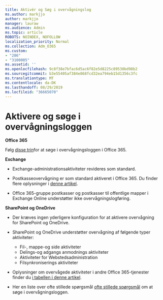 ```yaml
---
title: Aktivér og Søg i overvågningslog
ms.author: markjjo
author: markjjo
manager: lauraw
ms.audience: Admin
ms.topic: article
ROBOTS: NOINDEX, NOFOLLOW
localization_priority: Normal
ms.collection: Adm_O365
ms.custom:
- "286"
- "3100005"
ms.assetid: ''
ms.openlocfilehash: 9c8f38e7bfac6d5ac6f82e5d8225c89530bd98b2
ms.sourcegitcommit: b3e55405af384e868fcd32ea794eb15d1356c3fc
ms.translationtype: MT
ms.contentlocale: da-DK
ms.lasthandoff: 08/29/2019
ms.locfileid: "36665070"
---
```

# <a name="enable-and-search-the-audit-log"></a>Aktivere og søge i overvågningsloggen

**Office 365**

Følg [disse trin](https://docs.microsoft.com/office365/securitycompliance/search-the-audit-log-in-security-and-compliance#search-the-audit-log)for at søge i overvågningsloggen i Office 365.

**Exchange**

- Exchange-administrationsaktiviteter revideres som standard.

- Postkasseovervågning er som standard aktiveret i Office 365. Du finder flere oplysninger i [denne artikel](https://docs.microsoft.com/office365/securitycompliance/enable-mailbox-auditing).

- Office 365-gruppe postkasser og postkasser til offentlige mapper i Exchange Online understøtter ikke overvågningslogføring.

**SharePoint og OneDrive**

- Der kræves ingen yderligere konfiguration for at aktivere overvågning for SharePoint og OneDrive.

- SharePoint og OneDrive understøtter overvågning af følgende typer aktiviteter:

    - Fil-, mappe-og side aktiviteter
    - Delings-og adgangs anmodnings aktiviteter
    - Aktiviteter for Webstedsadministration
    - Filsynkroniserings aktiviteter

- Oplysninger om overvågede aktiviteter i andre Office 365-tjenester finder du [i tabellen i denne artikel](https://docs.microsoft.com/office365/securitycompliance/search-the-audit-log-in-security-and-compliance#audited-activities).

- Her en liste over ofte stillede spørgsmål [ofte stillede spørgsmål](https://docs.microsoft.com/office365/securitycompliance/search-the-audit-log-in-security-and-compliance#frequently-asked-questions) om at søge i overvågningsloggen.
